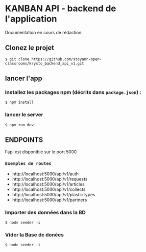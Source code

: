 # KANBAN API  - backend de l'application

Documentation en cours de rédaction

## Clonez le projet
``` 
$ git clone https://github.com/stoyann-open-classrooms/krysto_backend_api_v1.git
```

## lancer l'app 

### Installez les packages npm (décrits dans `package.json`) :

``` 
$ npm install
```


### lancer le server

``` 
$ npm run dev
```

## ENDPOINTS
l'api est disponible sur le port 5000


### `Exemples de routes`
- http://localhost:5000/api/v1/auth
- http://localhost:5000/api/v1/requests
- http://localhost:5000/api/v1/articles
- http://localhost:5000/api/v1/collects
- http://localhost:5000/api/v1/plasticTypes
- http://localhost:5000/api/v1/partners



### Importer des données dans la BD

``` 
$ node seeder -i
```
### Vider la Base de donées

``` 
$ node seeder -i
```
